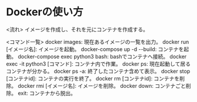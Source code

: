 # Dockerの使い方

<流れ>
イメージを作成し、それを元にコンテナを作成する。

<コマンド一覧>
docker images: 現在あるイメージの一覧を出力。
docker run [イメージ名]: イメージを起動。
docker-compose up -d --build: コンテナを起動。
docker-compose exec python3 bash: bashでコンテナへ接続。
docker exec -it python3 [コマンド]: コンテナ内で作業。
docker ps: 現在起動して居るコンテナが分かる。
docker ps -a: 終了したコンテナ含めて表示。
docker stop [コンテナid]: コンテナの実行を終了。
docker rm [コンテナid]: コンテナを削除。
docker rmi [イメージ名]: イメージを削除。
docker down: コンテナごと削除。
exit: コンテナから脱出。